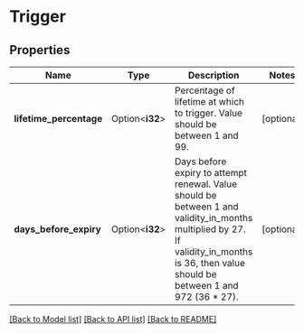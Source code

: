 # Trigger

## Properties

Name | Type | Description | Notes
------------ | ------------- | ------------- | -------------
**lifetime_percentage** | Option<**i32**> | Percentage of lifetime at which to trigger. Value should be between 1 and 99. | [optional]
**days_before_expiry** | Option<**i32**> | Days before expiry to attempt renewal. Value should be between 1 and validity_in_months multiplied by 27. If validity_in_months is 36, then value should be between 1 and 972 (36 * 27). | [optional]

[[Back to Model list]](../README.md#documentation-for-models) [[Back to API list]](../README.md#documentation-for-api-endpoints) [[Back to README]](../README.md)


